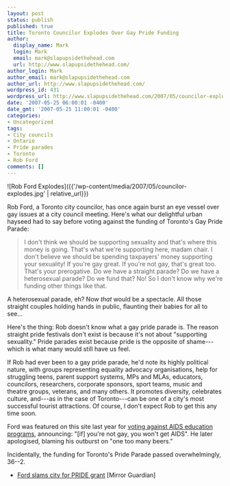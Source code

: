 ```yaml
---
layout: post
status: publish
published: true
title: Toronto Councilor Explodes Over Gay Pride Funding
author:
  display_name: Mark
  login: Mark
  email: mark@slapupsidethehead.com
  url: http://www.slapupsidethehead.com/
author_login: Mark
author_email: mark@slapupsidethehead.com
author_url: http://www.slapupsidethehead.com/
wordpress_id: 431
wordpress_url: http://www.slapupsidethehead.com/2007/05/councilor-explodes-over-pride-funding/
date: '2007-05-25 06:00:01 -0400'
date_gmt: '2007-05-25 11:00:01 -0400'
categories:
- Uncategorized
tags:
- City councils
- Ontario
- Pride parades
- Toronto
- Rob Ford
comments: []
---
```

![Rob Ford Explodes]({{'/wp-content/media/2007/05/councilor-explodes.jpg' | relative_url}})

Rob Ford, a Toronto city councilor, has once again burst an eye vessel over gay issues at a city council meeting. Here's what our delightful urban hayseed had to say before voting against the funding of Toronto's Gay Pride Parade:

> I don't think we should be supporting sexuality and that's where this money is going. That's what we're supporting here, madam chair. I don't believe we should be spending taxpayers' money supporting your sexuality! If you're gay great. If you're not gay, that's great too. That's your prerogative. Do we have a straight parade? Do we have a heterosexual parade? Do we fund that? No! So I don't know why we're funding other things like that.

A heterosexual parade, eh? Now _that_ would be a spectacle. All those straight couples holding hands in public, flaunting their babies for all to see...

Here's the thing: Rob doesn't know what a gay pride parade is. The reason straight pride festivals don't exist is because it's not about "supporting sexuality." Pride parades exist because pride is the opposite of shame---which is what many would still have us feel.

If Rob had ever been to a gay pride parade, he'd note its highly political nature, with groups representing equality advocacy organisations, help for struggling teens, parent support systems, MPs and MLAs, educators, councilors, researchers, corporate sponsors, sport teams, music and theatre groups, veterans, and many others. It promotes diversity, celebrates culture, and---as in the case of Toronto---can be one of a city's most successful tourist attractions. Of course, I don't expect Rob to get this any time soon.

Ford was featured on this site last year for [voting against AIDS education programs](http://www.slapupsidethehead.com/2006/07/councilor-explodes/ "Can something explode more than once?"), announcing: "[if] you're not gay, you won't get AIDS". He later apologised, blaming his outburst on "one too many beers."

Incidentally, the funding for Toronto's Pride Parade passed overwhelmingly, 36--2.

- [Ford slams city for PRIDE grant](http://www.mirror-guardian.com/news/News/Etobicoke/article/27558) [Mirror Guardian]
